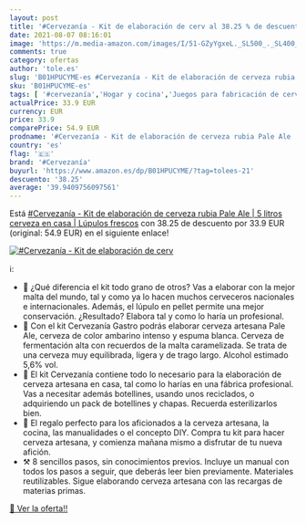 ```yaml
---
layout: post
title: '#Cervezanía - Kit de elaboración de cerv al 38.25 % de descuento'
date: 2021-08-07 08:16:01
image: 'https://m.media-amazon.com/images/I/51-GZyYgxeL._SL500_._SL400_.jpg'
comments: true
category: ofertas
author: 'tole.es'
slug: 'B01HPUCYME-es #Cervezanía - Kit de elaboración de cerveza rubia Pale Ale...'
sku: 'B01HPUCYME-es'
tags: [ '#cervezanía','Hogar y cocina','Juegos para fabricación de cerveza','Utensilios para fabricar cerveza','Utensilios para fabricar cerveza y vino','cerveza', ]
actualPrice: 33.9 EUR
currency: EUR
price: 33.9
comparePrice: 54.9 EUR
prodname: '#Cervezanía - Kit de elaboración de cerveza rubia Pale Ale | 5 litros cerveza en casa | Lúpulos frescos'
country: 'es'
flag: '🇪🇸'
brand: '#Cervezanía'
buyurl: 'https://www.amazon.es/dp/B01HPUCYME/?tag=tolees-21'
descuento: '38.25'
average: '39.9409756097561'
---
```


Está [#Cervezanía - Kit de elaboración de cerveza rubia Pale Ale | 5 litros cerveza en casa | Lúpulos frescos](https://www.amazon.es/dp/B01HPUCYME/?tag=tolees-21) con 38.25 de descuento por 33.9 EUR (original: 54.9 EUR) en el siguiente enlace!

[![#Cervezanía - Kit de elaboración de cerv](https://m.media-amazon.com/images/I/51-GZyYgxeL._SL500_._SL400_.jpg)](https://www.amazon.es/dp/B01HPUCYME/?tag=tolees-21)

ℹ️:

- 🍃 ¿Qué diferencia el kit todo grano de otros? Vas a elaborar con la mejor malta del mundo, tal y como ya lo hacen muchos cerveceros nacionales e internacionales. Además, el lúpulo en pellet permite una mejor conservación. ¿Resultado? Elabora tal y como lo haría un profesional.
- 🍻 Con el kit Cervezanía Gastro podrás elaborar cerveza artesana Pale Ale, cerveza de color ambarino intenso y espuma blanca. Cerveza de fermentación alta con recuerdos de la malta caramelizada. Se trata de una cerveza muy equilibrada, ligera y de trago largo. Alcohol estimado 5,6% vol.
- 🍺 El kit Cervezanía contiene todo lo necesario para la elaboración de cerveza artesana en casa, tal como lo harías en una fábrica profesional. Vas a necesitar además botellines, usando unos reciclados, o adquiriendo un pack de botellines y chapas. Recuerda esterilizarlos bien.
- 🎁 El regalo perfecto para los aficionados a la cerveza artesana, la cocina, las manualidades o el concepto DIY. Compra tu kit para hacer cerveza artesana, y comienza mañana mismo a disfrutar de tu nueva afición.
- ⚒️ 8 sencillos pasos, sin conocimientos previos. Incluye un manual con todos los pasos a seguir, que deberás leer bien previamente. Materiales reutilizables. Sigue elaborando cerveza artesana con las recargas de materias primas.

[🛒 Ver la oferta!!](https://www.amazon.es/dp/B01HPUCYME/?tag=tolees-21)
